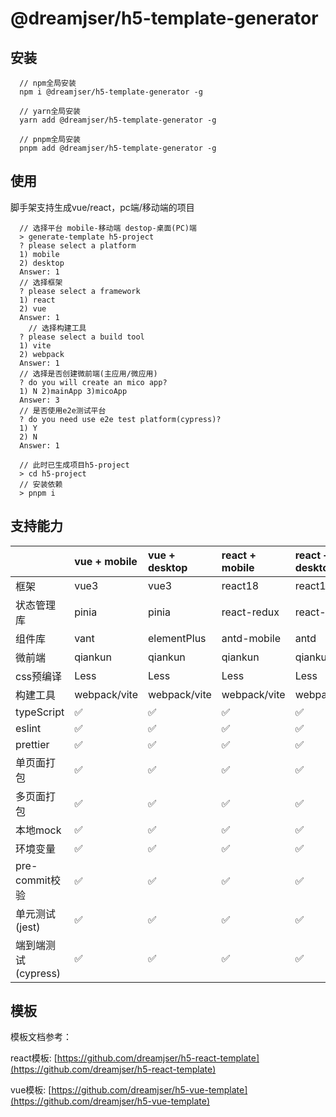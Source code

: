 # @dreamjser/h5-template-generator

## 安装

```
  // npm全局安装
  npm i @dreamjser/h5-template-generator -g

  // yarn全局安装
  yarn add @dreamjser/h5-template-generator -g

  // pnpm全局安装
  pnpm add @dreamjser/h5-template-generator -g
```


## 使用

脚手架支持生成vue/react，pc端/移动端的项目

```
  // 选择平台 mobile-移动端 destop-桌面(PC)端
  > generate-template h5-project
  ? please select a platform
  1) mobile
  2) desktop
  Answer: 1
  // 选择框架
  ? please select a framework
  1) react
  2) vue
  Answer: 1
    // 选择构建工具
  ? please select a build tool
  1) vite
  2) webpack
  Answer: 1
  // 选择是否创建微前端(主应用/微应用)
  ? do you will create an mico app?
  1) N 2)mainApp 3)micoApp
  Answer: 3
  // 是否使用e2e测试平台
  ? do you need use e2e test platform(cypress)?
  1) Y
  2) N
  Answer: 1

  // 此时已生成项目h5-project
  > cd h5-project
  // 安装依赖
  > pnpm i
```

## 支持能力

|   | vue + mobile  | vue + desktop  | react + mobile  | react + desktop  |
|:----------|:----------|:----------|:----------|:----------|
| 框架    | vue3   | vue3    | react18    | react18    |
| 状态管理库    | pinia    | pinia    | react-redux    | react-redux    |
| 组件库    | vant    | elementPlus    | antd-mobile    | antd    |
| 微前端    | qiankun    | qiankun    | qiankun    | qiankun    |
| css预编译    | Less    | Less    | Less    | Less    |
| 构建工具    | webpack/vite    | webpack/vite   | webpack/vite    | webpack/vite    |
| typeScript    | :white_check_mark:     | :white_check_mark:    | :white_check_mark:    | :white_check_mark:    |
| eslint    | :white_check_mark:    | :white_check_mark:    | :white_check_mark:    | :white_check_mark:    |
| prettier    | :white_check_mark:    | :white_check_mark:    | :white_check_mark:    | :white_check_mark:    |
| 单页面打包    | :white_check_mark:    | :white_check_mark:    | :white_check_mark:    | :white_check_mark:    |
| 多页面打包    | :white_check_mark:    | :white_check_mark:    | :white_check_mark:   | :white_check_mark:    |
| 本地mock    | :white_check_mark:    | :white_check_mark:    | :white_check_mark:    | :white_check_mark:    |
| 环境变量   | :white_check_mark:    | :white_check_mark:    | :white_check_mark:    | :white_check_mark:    |
| pre-commit校验    | :white_check_mark:    | :white_check_mark:    | :white_check_mark:    | :white_check_mark:    |
| 单元测试(jest)    | :white_check_mark:    | :white_check_mark:    | :white_check_mark:    | :white_check_mark:    |
| 端到端测试(cypress)    | :white_check_mark:    | :white_check_mark:    | :white_check_mark:    | :white_check_mark:    |

## 模板

模板文档参考：

react模板: [https://github.com/dreamjser/h5-react-template](https://github.com/dreamjser/h5-react-template)

vue模板: [https://github.com/dreamjser/h5-vue-template](https://github.com/dreamjser/h5-vue-template)


